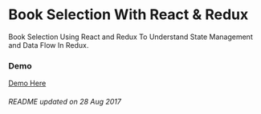 # Book Selection With React & Redux

Book Selection Using React and Redux To Understand State Management and Data Flow In Redux.

### Demo

[Demo Here](https://shindesharad71.github.io/React-Redux-BookLibrary/)


###### README updated on 28 Aug 2017
